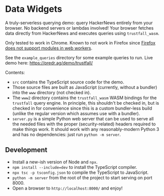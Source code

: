 # Data Widgets

A truly-serverless querying demo: query HackerNews entirely from your browser. No backend servers or lambdas involved! Your browser fetches data directly from HackerNews and executes queries using `trustfall_wasm`.

Only tested to work in Chrome. Known to not work in Firefox since [Firefox does not support modules in web workers](https://bugzilla.mozilla.org/show_bug.cgi?id=1247687).

See the `example_queries` directory for some example queries to run. Live demo here: https://predr.ag/demo/trustfall/

Contents:

- `src` contains the TypeScript source code for the demo.
- Those source files are built as JavaScript (currently, without a bundler) into the `www` directory (not checked in).
- The `www2` directory contains the `trustfall_wasm` WASM bindings for the `trustfall` query engine. In principle, this shouldn't be checked in, but is checked in for convenience since this is a custom bundler-less build (unlike the regular version which assumes use with a bundler).
- `server.py` is a simple Python web server that can be used to serve all the needed files with the proper (security-related) headers required to make things work. It should work with any reasonably-modern Python 3 and has no dependencies: just run `python -m server`.

## Development

- Install a new-ish version of Node and `npx`.
- `npm install --include=dev` to install the TypeScript compiler.
- `npx tsc -p tsconfig.json` to compile the TypeScript to JavaScript.
- `python -m server` from the root of the project to start serving on port 8000.
- Open a browser to `http://localhost:8000/` and enjoy!
